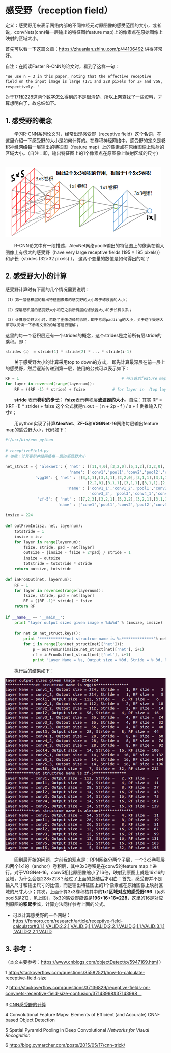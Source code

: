 感受野（reception field）
============

定义：感受野用来表示网络内部的不同神经元对原图像的感受范围的大小，或者说，convNets(cnn)每一层输出的特征图(feature map)上的像素点在原始图像上映射的区域大小。

首先可以看一下这篇文章：https://zhuanlan.zhihu.com/p/44106492 讲得非常好。


自注：在阅读Faster R-CNN的论文时，看到了这样一句：

```
"We use n = 3 in this paper, noting that the effective receptive
field on the input image is large (171 and 228 pixels for ZF and VGG, respectively. "
```

对于171和228这两个数字怎么得到的不是很清楚，所以上网查找了一些资料，才算想明白了，故总结如下。



## 1. 感受野的概念

　　学习R-CNN系列论文时，经常出现感受野（receptive field）这个名词，在这里介绍一下感受野的大小是如何计算的。在卷积神经网络中，感受野的定义是卷积神经网络每一层输出的特征图（feature map）上的像素点在原始图像上映射的区域大小。（自注：即，输出特征图上的1个像素点在原图像上映射区域的尺寸）

　　![这里随便写文字](https://github.com/clw5180/CV_Paper/raw/master/res/感受野/1.png)

　　R-CNN论文中有一段描述，AlexNet网络pool5输出的特征图上的像素在输入图像上有很大的感受野（have very large receptive fields (195 × 195 pixels)）和步长（strides (32×32 pixels) ）， 这两个变量的数值是如何得出的呢？



## 2. 感受野大小的计算

 感受野计算时有下面的几个情况需要说明：

`（1）第一层卷积层的输出特征图像素的感受野的大小等于滤波器的大小；`

`（2）深层卷积层的感受野大小和它之前所有层的滤波器大小和步长有关系；`

`（3）计算感受野大小时，忽略了图像边缘的影响，即不考虑padding的大小，关于这个疑惑大家可以阅读一下参考文章2的解答进行理解；`

这里的每一个卷积层还有一个strides的概念，这个strides是之前所有层stride的乘积。即：

```python
strides（i） = stride(1) * stride(2) * ... * stride(i-1) 
```

　　关于感受野大小的计算采用top to down的方式， 即先计算最深层在前一层上的感受野，然后逐渐传递到第一层，使用的公式可以表示如下：　　　

```python
RF = 1                                             # 待计算的feature map上的感受野大小，最top层的大小为1
for layer in reversed(range(layernum)):
	RF = ((RF -1) * stride) + fsize            # for layer in （top layer To down layer）
```

　　**stride** 表示**卷积的步长**； **fsize**表示卷积层**滤波器的大小**。自注：其实 RF = ((RF -1) * stride) + fsize 这个公式就是n_out = ( n + 2p - f ) / s + 1 倒推输入尺寸n；　　

　　用python实现了计算**AlexNet**、**ZF-5**和**VGGNet-16**网络每层输出feature map的感受野大小，代码如下：

```python
#!/usr/bin/env python

# receptiveField.py
# 功能：计算卷积神经网络每一层的感受野大小

net_struct = { 'alexnet': { 'net' : [[11,4,0],[3,2,0],[5,1,2],[3,2,0],[3,1,1],[3,1,1],[3,1,1],[3,2,0]],
                            'name': ['conv1','pool1','conv2','pool2','conv3','conv4','conv5','pool5']},
       		 'vgg16': { 'net' : [[3,1,1],[3,1,1],[2,2,0],[3,1,1],[3,1,1],[2,2,0],[3,1,1],[3,1,1],[3,1,1],
                                    [2,2,0],[3,1,1],[3,1,1],[3,1,1],[2,2,0],[3,1,1],[3,1,1],[3,1,1],[2,2,0]],
                           'name' : ['conv1_1','conv1_2','pool1','conv2_1','conv2_2','pool2','conv3_1','conv3_2',
                                     'conv3_3', 'pool3','conv4_1','conv4_2','conv4_3','pool4','conv5_1','conv5_2','conv5_3','pool5']},
       	  	  'zf-5': { 'net' : [[7,2,3],[3,2,1],[5,2,2],[3,2,1],[3,1,1],[3,1,1],[3,1,1]],
               		   'name' : ['conv1','pool1','conv2','pool2','conv3','conv4','conv5']}}

imsize = 224

def outFromIn(isz, net, layernum):
    totstride = 1
    insize = isz
    for layer in range(layernum):
        fsize, stride, pad = net[layer]
        outsize = (insize - fsize + 2*pad) / stride + 1
        insize = outsize
        totstride = totstride * stride
    return outsize, totstride

def inFromOut(net, layernum):
    RF = 1
    for layer in reversed(range(layernum)):
        fsize, stride, pad = net[layer]
        RF = ((RF -1)* stride) + fsize
    return RF

if __name__ == '__main__':
    print "layer output sizes given image = %dx%d" % (imsize, imsize)
    
    for net in net_struct.keys():
        print '************net structrue name is %s**************'% net
        for i in range(len(net_struct[net]['net'])):
            p = outFromIn(imsize,net_struct[net]['net'], i+1)
            rf = inFromOut(net_struct[net]['net'], i+1)
            print "Layer Name = %s, Output size = %3d, Stride = % 3d, RF size = %3d" % (net_struct[net]['name'][i], p[0], p[1], rf) 
```

　　执行后的结果如下：

![这里随便写文字](https://github.com/clw5180/CV_Paper/raw/master/res/感受野/2.png)

　　回到最开始的问题，之前我的观点是：RPN网络分两个子层，一个3x3卷积层和两个1x1的（anchor）卷积层，其中3x3卷积是在conv5的feature map上进行。对于VGGNet-16，conv5相比原图像缩小了16倍，映射到原图上就是16x16的区域，为什么会是228x228？经过了上面的总结后才明白：首先，感受野并不是输入尺寸和输出尺寸的比值，而是输出特征图上的1个像素点在原始图像上映射区域的尺寸大小；其次，上面计算3x3卷积核其中的**1x1区域对应的感受野196**（另外pool5是212，见上图），3x3的感受野应该是**196+16+16=228**，这里的16是对应到原图的**积累步长**，计算方法同样参考上面的公式。

- 可以计算感受野的一个网站：
https://fomoro.com/research/article/receptive-field-calculator#3,1,1,VALID;2,2,1,VALID;3,1,1,VALID;2,2,1,VALID;3,1,1,VALID;3,1,1,VALID;2,2,1,VALID


## 3. 参考：

（本文主要参考：https://www.cnblogs.com/objectDetect/p/5947169.html ）

1 http://stackoverflow.com/questions/35582521/how-to-calculate-receptive-field-size

2 http://stackoverflow.com/questions/37136829/receptive-fields-on-convnets-receptive-field-size-confusion/37143998#37143998　

3 [CNN感受野的计算](http://blog.csdn.net/kuaitoukid/article/details/46829355)

4 Convolutional Feature Maps: Elements of Efficient (and Accurate) CNN-based Object Detection

5 Spatial Pyramid Pooling in Deep Convolutional *Networks for Visual Recognition*

6 http://blog.cvmarcher.com/posts/2015/05/17/cnn-trick/

